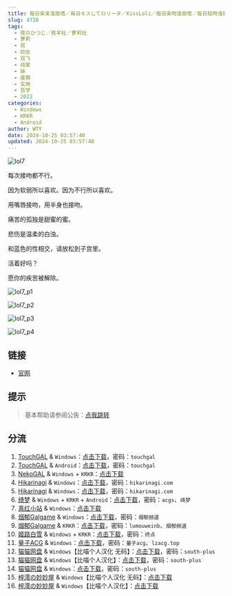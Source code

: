 ```yaml
---
title: 每日亲亲洛丽塔／毎日キスしてロリータ／KissLoli／每日亲吻洛丽塔／每日轻吻洛丽塔／每日蜜吻洛丽塔
slug: 4728
tags:
  - 夜のひつじ／夜羊社／萝莉社
  - 萝莉
  - 拔
  - 幼女
  - 双飞
  - 纯爱
  - 妹
  - 废萌
  - 实用
  - 哲学
  - 2022
categories:
  - Windows
  - KRKR
  - Android
author: WTY
date: 2024-10-25 03:57:40
updated: 2024-10-25 03:57:40
---
```


![lol7](https://static.30hb.cn/vndb/img/lol7.webp)

每次接吻都不行。

因为软弱所以喜欢。因为不行所以喜欢。

用嘴唇接吻，用半身也接吻。

痛苦的孤独是甜蜜的蜜。

悲伤是温柔的白浊。

和蓝色的性相交，请放松到子宫里。

活着好吗？

愿你的疾苦被解除。

<!--more-->

![lol7_p1](https://static.30hb.cn/vndb/img/lol7_p1.webp)

![lol7_p2](https://static.30hb.cn/vndb/img/lol7_p2.webp)

![lol7_p3](https://static.30hb.cn/vndb/img/lol7_p3.webp)

![lol7_p4](https://static.30hb.cn/vndb/img/lol7_p4.webp)

## 链接

- [官网](https://yorunohitsuji.xii.jp/products/lol7)

## 提示

> 基本帮助请参阅公告：[点我跳转](/)

## 分流

1. [TouchGAL](https://www.touchgal.us/) & `Windows`：[点击下载](https://pan.touchgal.net/s/3woPH7)，密码：`touchgal`
2. [TouchGAL](https://www.touchgal.us/) & `Android`：[点击下载](https://pan.touchgal.net/s/1NLGsX)，密码：`touchgal`
3. [NekoGAL](https://www.nekogal.com/) & `Windows` + `KRKR`：[点击下载](https://pan.nekogal.top/s/9Y0FL)
4. [Hikarinagi](https://www.hikarinagi.net/) & `Windows`：[点击下载](https://pan.yurari.moe/s/xxqI4)，密码：`hikarinagi.com`
5. [Hikarinagi](https://www.hikarinagi.net/) & `Windows`：[点击下载](https://pan.yurari.moe/s/J6WlTm)，密码：`hikarinagi.com`
6. [绮梦](https://acgs.one/) & `Windows` + `KRKR` + `Android`：[点击下载](https://game.acgs.one/game/88.html)，密码：`acgs`、`绮梦`
7. [真红小站](https://www.shinnku.com/) & `Windows`：[点击下载](https://www.shinnku.com/api/download/0/win/%E6%AF%8F%E6%97%A5%E4%BA%B2%E5%90%BB%E6%B4%9B%E4%B8%BD%E5%A1%94.7z)
8. [烟郁Galgame](https://yanyugal.top/) & `Windows`：[点击下载](https://yanyugal.top/disk1/PC/%E5%A4%9C%E7%BE%8A%E7%A4%BE%E5%90%88%E9%9B%86)，密码：`烟郁频道`
9. [烟郁Galgame](https://yanyugal.top/) & `KRKR`：[点击下载](https://yanyugal.top/disk1/%E5%B0%8F%E5%B0%8F%E7%9A%84%E5%88%86%E4%BA%AB%EF%BC%88PC%EF%BC%86%E5%AE%89%E5%8D%93%EF%BC%89/%E5%AE%89%E5%8D%93/krkr/%E5%A4%9C%E7%BE%8A%E7%A4%BE)，密码：`lumouweinb`、`烟郁频道`
10. [姬路白雪](https://pan.jlbx.xyz/) & `Windows` + `KRKR`：[点击下载](https://pan.jlbx.xyz/GalGame/PC/%E5%A4%9C%E7%BE%8A%E7%A4%BE%E5%90%88%E9%9B%86/[2022.5.20]%E6%AF%8F%E6%97%A5%E8%9C%9C%E5%90%BB%E6%B4%9B%E4%B8%BD%E5%A1%94_%E6%AF%8E%E6%97%A5%E3%82%AD%E3%82%B9%E3%81%97%E3%81%A6%E3%83%AD%E3%83%AA%E3%83%BC%E3%82%BF_Kiss%20me%20Everyday%EF%BC%88krkr%E5%8F%8C%E7%AB%AF%EF%BC%89.zip)，密码：`终点`
11. [量子ACG](https://lzacg.org/) & `Windows`：[点击下载](https://lzacg.org/5395)，密码：`量子acg`、`lzacg.top`
12. [猫猫网盘](https://catcat.cloud/) & `Windows`【比喵个人汉化 无码】：[点击下载](https://catcat.cloud/d/GalGame/SP%E5%90%8E%E7%AB%AF1%5BGalGame%E5%88%86%E5%8C%BA%5D/%E6%B1%89%E5%8C%96%E6%B8%B8%E6%88%8F%E6%9C%88%E4%BB%BD%E5%90%88%E9%9B%86-%E7%A6%BB%E6%95%A3/2024%E5%B9%B4%E6%B1%89%E5%8C%96%E5%90%88%E9%9B%86/06/%E6%96%B0%E6%B1%89%E5%8C%96%E4%BD%9C%E5%93%81/%5B%E5%A4%9C%E3%81%AE%E3%81%B2%E3%81%A4%E3%81%98%5D%20%E6%AF%8E%E6%97%A5%E3%82%AD%E3%82%B9%E3%81%97%E3%81%A6%E3%83%AD%E3%83%AA%E3%83%BC%E3%82%BF%20%E6%AF%8F%E6%97%A5%E4%BA%B2%E5%90%BB%E6%B4%9B%E4%B8%BD%E5%A1%94%20%5B%E6%9B%B4%E6%96%B0%E6%97%A0%E7%A0%81%E8%A1%A5%E4%B8%81%5D%5B%E6%AF%94%E5%96%B5%E4%B8%AA%E4%BA%BA%E6%B1%89%E5%8C%96%5D/%5B%E5%A4%9C%E3%81%AE%E3%81%B2%E3%81%A4%E3%81%98%5D%20%E6%AF%8E%E6%97%A5%E3%82%AD%E3%82%B9%E3%81%97%E3%81%A6%E3%83%AD%E3%83%AA%E3%83%BC%E3%82%BF%20%E6%AF%8F%E6%97%A5%E4%BA%B2%E5%90%BB%E6%B4%9B%E4%B8%BD%E5%A1%94%20%5B%E6%9B%B4%E6%96%B0%E6%97%A0%E7%A0%81%E8%A1%A5%E4%B8%81%5D%5B%E6%AF%94%E5%96%B5%E4%B8%AA%E4%BA%BA%E6%B1%89%E5%8C%96%5D.rar?sign=cQAkoLjIMcRz-QIfeTTBEzpc5lNHMIPJsdMIEI9iNuI=:0)，密码：`south-plus`
13. [猫猫网盘](https://catcat.cloud/) & `Windows`【比喵个人汉化】：[点击下载](https://catcat.cloud/d/GalGame/SP%E5%90%8E%E7%AB%AF1%5BGalGame%E5%88%86%E5%8C%BA%5D/%E5%8D%97%2BGalGame%E6%B1%89%E5%8C%96%E5%8C%BA%E5%85%A8%E5%8C%BA%E5%A4%87%E4%BB%BD%E5%90%88%E9%9B%86%5B%E9%87%8D%E5%8E%8B%5D-%E7%A6%BB%E6%95%A3/%E7%AC%AC%E4%B8%80%E8%BD%AE-Part2/Main/%5B%E5%A4%9C%E3%81%AE%E3%81%B2%E3%81%A4%E3%81%98%5D%20%E6%AF%8E%E6%97%A5%E3%82%AD%E3%82%B9%E3%81%97%E3%81%A6%E3%83%AD%E3%83%AA%E3%83%BC%E3%82%BF%20%20%E6%AF%8F%E6%97%A5%E8%BD%BB%E5%90%BB%E6%B4%9B%E4%B8%BD%E5%A1%94%20%E6%B1%89%E5%8C%96%E7%A1%AC%E7%9B%98%E7%89%88%5B%E6%AF%94%E5%96%B5%E4%B8%AA%E4%BA%BA%E6%B1%89%E5%8C%96%5D/%5B%E5%A4%9C%E3%81%AE%E3%81%B2%E3%81%A4%E3%81%98%5D%20%E6%AF%8E%E6%97%A5%E3%82%AD%E3%82%B9%E3%81%97%E3%81%A6%E3%83%AD%E3%83%AA%E3%83%BC%E3%82%BF%20%20%E6%AF%8F%E6%97%A5%E8%BD%BB%E5%90%BB%E6%B4%9B%E4%B8%BD%E5%A1%94%20%E6%B1%89%E5%8C%96%E7%A1%AC%E7%9B%98%E7%89%88%5B%E6%AF%94%E5%96%B5%E4%B8%AA%E4%BA%BA%E6%B1%89%E5%8C%96%5D.rar?sign=tAyexNZAQV9GCp6yWaIclw8NimffeIDEvixbsCQQ16w=:0)，密码：`south-plus`
14. [猫猫网盘](https://catcat.cloud/) & `Windows`：[点击下载](https://catcat.cloud/d/GalGame/SP%E5%90%8E%E7%AB%AF1%5BGalGame%E5%88%86%E5%8C%BA%5D/%E7%BB%88%E7%82%B9%E6%B1%89%E5%8C%96%E9%87%8D%E6%95%B4v2%E7%89%88-%E7%A6%BB%E6%95%A3/%E6%9C%AC%E4%BD%93-Part1/%5B%E5%A4%9C%E3%81%AE%E3%81%B2%E3%81%A4%E3%81%98%5D%20%E6%AF%8E%E6%97%A5%E3%82%AD%E3%82%B9%E3%81%97%E3%81%A6%E3%83%AD%E3%83%AA%E3%83%BC%E3%82%BF%20%E6%AF%8F%E6%97%A5%E4%BA%B2%E5%90%BB%E6%B4%9B%E4%B8%BD%E5%A1%94.rar?sign=g47x6ADTmrlbuweivFtwmp92nPiHkYLsUNAEotMgUi4=:0)，密码：`south-plus`
15. [梓澪の妙妙屋](https://zi0.cc/) & `Windows`【比喵个人汉化 无码】：[点击下载](https://zi0.cc/d/%60%E3%80%90%E5%90%88%E9%9B%86%E7%B3%BB%E5%88%97%E3%80%91/%E6%B1%89%E5%8C%96galgame%E5%90%88%E9%9B%86/2024/06/%5B%E5%A4%9C%E3%81%AE%E3%81%B2%E3%81%A4%E3%81%98%5D%20%E6%AF%8E%E6%97%A5%E3%82%AD%E3%82%B9%E3%81%97%E3%81%A6%E3%83%AD%E3%83%AA%E3%83%BC%E3%82%BF%20%E6%AF%8F%E6%97%A5%E4%BA%B2%E5%90%BB%E6%B4%9B%E4%B8%BD%E5%A1%94%20%5B%E6%9B%B4%E6%96%B0%E6%97%A0%E7%A0%81%E8%A1%A5%E4%B8%81%5D%5B%E6%AF%94%E5%96%B5%E4%B8%AA%E4%BA%BA%E6%B1%89%E5%8C%96%5D.zip?sign=mdlEtdeyalMup311fOnw1HfP5mCOjIR2EsIurSdwmss=:0)
16. [梓澪の妙妙屋](https://zi0.cc/) & `Windows`【比喵个人汉化】：[点击下载](https://zi0.cc/d/%60%E3%80%90%E5%90%88%E9%9B%86%E7%B3%BB%E5%88%97%E3%80%91/%E5%8D%97%2BGalGame%E6%B1%89%E5%8C%96%E5%8C%BA%E5%85%A8%E5%8C%BA%E8%B5%84%E6%BA%90%E5%A4%87%E4%BB%BD/1/02/%5B%E5%A4%9C%E3%81%AE%E3%81%B2%E3%81%A4%E3%81%98%5D%20%E6%AF%8E%E6%97%A5%E3%82%AD%E3%82%B9%E3%81%97%E3%81%A6%E3%83%AD%E3%83%AA%E3%83%BC%E3%82%BF%20%20%E6%AF%8F%E6%97%A5%E8%BD%BB%E5%90%BB%E6%B4%9B%E4%B8%BD%E5%A1%94%20%E6%B1%89%E5%8C%96%E7%A1%AC%E7%9B%98%E7%89%88%5B%E6%AF%94%E5%96%B5%E4%B8%AA%E4%BA%BA%E6%B1%89%E5%8C%96%5D.zip?sign=98Wn-9NEJ2hjv2Axdc_y5l66fi_Km8rFwietNS2vnbI=:0)

